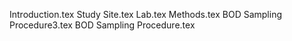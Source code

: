 Introduction.tex
Study Site.tex
Lab.tex
Methods.tex
BOD Sampling Procedure3.tex
BOD Sampling Procedure.tex
